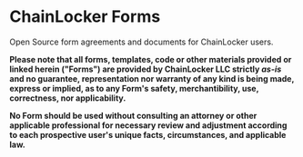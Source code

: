 # ChainLocker Forms
Open Source form agreements and documents for ChainLocker users.

**Please note that all forms, templates, code or other materials provided or linked herein ("Forms") are provided by ChainLocker LLC strictly *as-is* and no guarantee, representation nor warranty of any kind is being made, express or implied, as to any Form's safety, merchantibility, use, correctness, nor applicability.**

**No Form should be used without consulting an attorney or other applicable professional for necessary review and adjustment according to each prospective user's unique facts, circumstances, and applicable law.**
